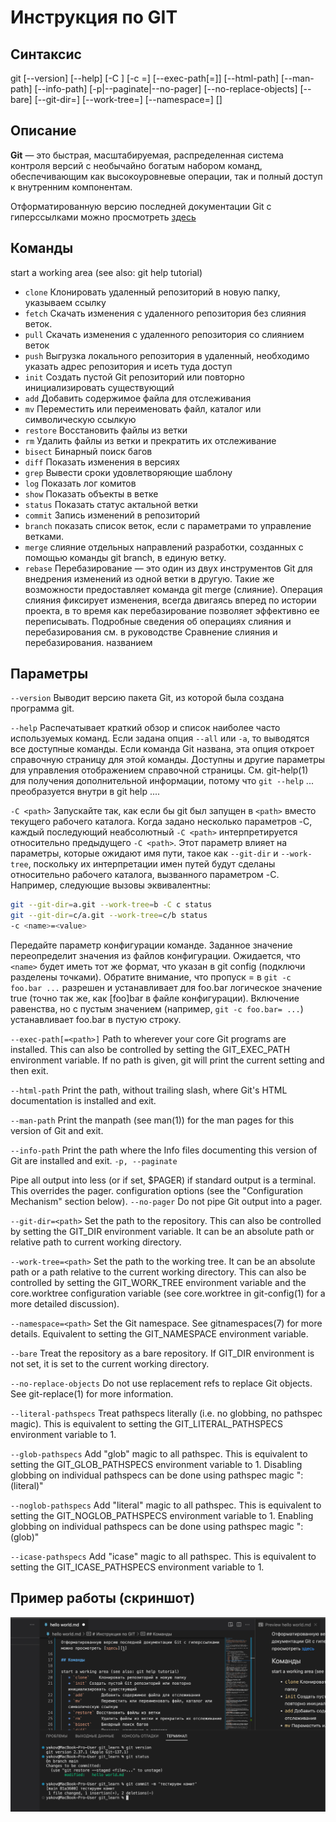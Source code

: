 [1]: https://git.github.io/htmldocs/git.html

# Инструкция по GIT

## Синтаксис
git [--version] [--help] [-C <path>] [-c <name>=<value>]
[--exec-path[=<path>]] [--html-path] [--man-path] [--info-path]
[-p|--paginate|--no-pager] [--no-replace-objects] [--bare]
[--git-dir=<path>] [--work-tree=<path>] [--namespace=<name>]
<command> [<args>]

## Описание
**Git** — это быстрая, масштабируемая, распределенная система контроля версий с необычайно богатым набором команд, обеспечивающим как высокоуровневые операции, так и полный доступ к внутренним компонентам.

Отформатированную версию последней документации Git с гиперссылками можно просмотреть [здесь][1] 

## Команды

start a working area (see also: git help tutorial)
   * `clone`    Клонировать удаленный репозиторий в новую папку, указываем ссылку
   * `fetch`  Скачать изменения с удаленного репозитория без слияния веток.
   * `pull` Скачать изменения с удаленного репозитория со слиянием веток
   * `push` Выгрузка локального репозитория в удаленный, необходимо указать адрес репозитория и исеть туда доступ
   * `init` Создать пустой Git репозиторий или повторно инициализировать существующий
   * `add`       Добавить содержимое файла для отслеживания
   * `mv`        Переместить или переименовать файл, каталог или символическую ссылкую
   * `restore` Восстановить файлы из ветки
   * `rm`        Удалить файлы из ветки и прекратить их отслеживание
   * `bisect`    Бинарный поиск багов
   * `diff`      Показать изменения в версиях
   * `grep`      Вывести сроки удовлетворяющие шаблону
   * `log`       Показать лог комитов
   * `show`      Показать объекты в ветке
   * `status`    Показать статус актальной ветки
   * `commit`    Запись изменений в репозиторий
   * `branch`    показать список веток, если с параметрами то управление ветками.
   * `merge`     слияние отдельных направлений 
   разработки, созданных с помощью команды git branch, в единую ветку.
   * `rebase`    Перебазирование — это один из двух инструментов Git для внедрения изменений из одной ветки в другую. Такие же возможности предоставляет команда git merge (слияние). Операция слияния фиксирует изменения, всегда двигаясь вперед по истории проекта, в то время как перебазирование позволяет эффективно ее переписывать. Подробные сведения об операциях слияния и перебазирования см. в руководстве Сравнение слияния и перебазирования. названием

## Параметры
`--version`
Выводит версию пакета Git, из которой была создана программа git.

`--help`
Распечатывает краткий обзор и список наиболее часто используемых команд. Если задана опция `--all` или `-a`, то выводятся все доступные команды. Если команда Git названа, эта опция откроет справочную страницу для этой команды.
Доступны и другие параметры для управления отображением справочной страницы. См. git-help(1) для получения дополнительной информации, потому что `git --help` ... преобразуется внутри в git help ....

`-C <path>`
Запускайте так, как если бы git был запущен в `<path>` вместо текущего рабочего каталога. Когда задано несколько параметров -C, каждый последующий неабсолютный `-C <path>` интерпретируется относительно предыдущего `-C <path>`.
Этот параметр влияет на параметры, которые ожидают имя пути, такое как `--git-dir` и `--work-tree`, поскольку их интерпретации имен путей будут сделаны относительно рабочего каталога, вызванного параметром -C. Например, следующие вызовы эквивалентны:

``` bash
git --git-dir=a.git --work-tree=b -C c status
git --git-dir=c/a.git --work-tree=c/b status
-c <name>=<value>
```
Передайте параметр конфигурации команде. Заданное значение переопределит значения из файлов конфигурации. Ожидается, что `<name>` будет иметь тот же формат, что указан в git config (подключи разделены точками).
Обратите внимание, что пропуск = в `git -c foo.bar ...` разрешен и устанавливает для foo.bar логическое значение true (точно так же, как [foo]bar в файле конфигурации). Включение равенства, но с пустым значением (например, `git -c foo.bar= ...`) устанавливает foo.bar в пустую строку.

`--exec-path[=<path>]`
Path to wherever your core Git programs are installed. This can also be controlled by setting the GIT_EXEC_PATH environment variable. If no path is given, git will print the current setting and then exit.

`--html-path`
Print the path, without trailing slash, where Git's HTML documentation is installed and exit.

`--man-path`
Print the manpath (see man(1)) for the man pages for this version of Git and exit.

`--info-path`
Print the path where the Info files documenting this version of Git are installed and exit.
`-p, --paginate`

Pipe all output into less (or if set, $PAGER) if standard output is a terminal. This overrides the pager.<cmd> configuration options (see the "Configuration Mechanism" section below).
`--no-pager`
Do not pipe Git output into a pager.

`--git-dir=<path>`
Set the path to the repository. This can also be controlled by setting the GIT_DIR environment variable. It can be an absolute path or relative path to current working directory.

`--work-tree=<path>`
Set the path to the working tree. It can be an absolute path or a path relative to the current working directory. This can also be controlled by setting the GIT_WORK_TREE environment variable and the core.worktree configuration variable (see core.worktree in git-config(1) for a more detailed discussion).

`--namespace=<path>`
Set the Git namespace. See gitnamespaces(7) for more details. Equivalent to setting the GIT_NAMESPACE environment variable.

`--bare`
Treat the repository as a bare repository. If GIT_DIR environment is not set, it is set to the current working directory.

`--no-replace-objects`
Do not use replacement refs to replace Git objects. See git-replace(1) for more information.

`--literal-pathspecs`
Treat pathspecs literally (i.e. no globbing, no pathspec magic). This is equivalent to setting the GIT_LITERAL_PATHSPECS environment variable to 1.

`--glob-pathspecs`
Add "glob" magic to all pathspec. This is equivalent to setting the GIT_GLOB_PATHSPECS environment variable to 1. Disabling globbing on individual pathspecs can be done using pathspec magic ":(literal)"

`--noglob-pathspecs`
Add "literal" magic to all pathspec. This is equivalent to setting the GIT_NOGLOB_PATHSPECS environment variable to 1. Enabling globbing on individual pathspecs can be done using pathspec magic ":(glob)"

`--icase-pathspecs`
Add "icase" magic to all pathspec. This is equivalent to setting the GIT_ICASE_PATHSPECS environment variable to 1.


## Пример работы (скриншот)
[![скриншот](./screen1.jpg)](./screen1.jpg)